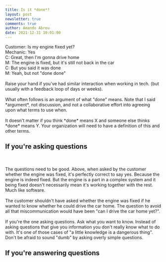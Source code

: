 ```yaml
---
title: Is it *done*?
layout: post
newsletter: true
comments: true
author: Amando Abreu
date: 2021-12-31 10:01:00
---
```

Customer: Is my engine fixed yet?\
Mechanic: Yes\
C: Great, then I'm gonna drive home\
M: The engine is fixed, but it's still not back in the car\
C: But you said it was done\
M: Yeah, but not "done done"\
\
Raise your hand if you've had similar interaction when working in tech. (but usually with a feedback loop of days or weeks).\
\
What often follows is an argument of what "done" means. Note that I said \*argument\*, not discussion, and not a collaborative effort into agreeing upon what terms to use when.\
\
It doesn't matter if you think \*done\* means X and someone else thinks \*done\* means Y. Your organization will need to have a definition of this and other terms.

## If you're asking questions

\
\
The questions need to be good. Above, when asked by the customer whether the engine was fixed, it's perfectly correct to say yes. Because the engine is indeed fixed. But the engine is a part in a complex system and it being fixed doesn't necessarily mean it's working together with the rest. Much like software.\
\
The customer shouldn't have asked whether the engine was fixed if he wanted to know whether he could drive the car home. The question to avoid all that miscommunication would have been "can I drive the car home yet?".\
\
If you're the one asking questions. Ask what you want to know. Instead of asking questions that give you information you don't really know what to do with. It's one of those cases of "a little knowledge is a dangerous thing". Don't be afraid to sound "dumb" by asking overly simple questions.

## If you're answering questions